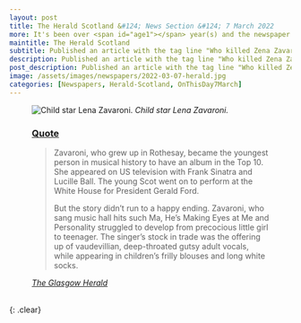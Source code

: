 ```yaml
---
layout: post
title: The Herald Scotland &#124; News Section &#124; 7 March 2022
more: It's been over <span id="age1"></span> year(s) and the newspaper has still not fixed the typo in the original article.
maintitle: The Herald Scotland
subtitle: Published an article with the tag line "Who killed Zena Zavaroni? The life and tragic early death of a child star".
description: Published an article with the tag line "Who killed Zena Zavaroni? The life and tragic early death of a child star".
post_description: Published an article with the tag line "Who killed Zena Zavaroni? The life and tragic early death of a child star".
image: /assets/images/newspapers/2022-03-07-herald.jpg
categories: [Newspapers, Herald-Scotland, OnThisDay7March]
---
```


<figure class="fig3">
<img src="{{ page.image }}" class="full-width" alt="Child star Lena Zavaroni." />
<cite>Child star Lena Zavaroni.</cite>
</figure>

<figure class="fig3">
<h3 id="quote"><a href="#quote">Quote</a></h3>
<blockquote>
<p>Zavaroni, who grew up in Rothesay, became the youngest person in musical history to have an album in the Top 10. She appeared on US television with Frank Sinatra and Lucille Ball. The young Scot went on to perform at the White House for President Gerald Ford.</p>
<p>But the story didn’t run to a happy ending. Zavaroni, who sang music hall hits such Ma, He’s Making Eyes at Me and Personality struggled to develop from precocious little girl to teenager. The singer’s stock in trade was the offering up of vaudevillian, deep-throated gutsy adult vocals, while appearing in children’s frilly blouses and long white socks.</p>
</blockquote>
<cite><a class="external-link" href="https://www.heraldscotland.com/news/19958422.killed-zena-zavaroni-life-tragic-early-death-child-star">The Glasgow Herald</a></cite>
</figure>

<br />{: .clear}

<script> var dob = '20220307'; var year = Number(dob.substr(0, 4)); var month = Number(dob.substr(4, 2)) - 1; var day = Number(dob.substr(6, 2)); var today = new Date(); var age1 = today.getFullYear() - year; if (today.getMonth() < month || (today.getMonth() == month && today.getDate() < day)) { age1--; } document.getElementById("age1").innerHTML=age1; </script>
